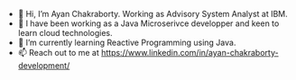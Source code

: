 - 👋 Hi, I’m Ayan Chakraborty. Working as Advisory System Analyst at IBM.
- 👀 I have been working as a Java Microserivce developper and keen to learn cloud technologies.
- 🌱 I’m currently learning Reactive Programming using Java.
- 📫 Reach out to me at https://www.linkedin.com/in/ayan-chakraborty-development/
